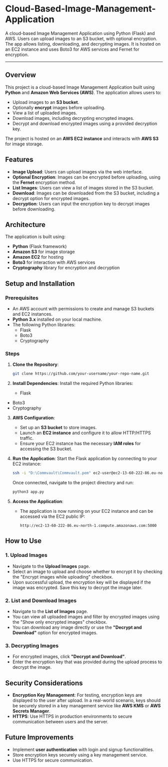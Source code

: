# Cloud-Based-Image-Management-Application

A cloud-based Image Management Application using Python (Flask) and AWS. Users can upload images to an S3 bucket, with optional encryption. The app allows listing, downloading, and decrypting images. It is hosted on an EC2 instance and uses Boto3 for AWS services and Fernet for encryption.

---

## Overview
This project is a cloud-based Image Management Application built using **Python** and **Amazon Web Services (AWS)**. The application allows users to:
- Upload images to an **S3 bucket**.
- Optionally **encrypt** images before uploading.
- View a list of uploaded images.
- Download images, including decrypting encrypted images.
- Decrypt and download encrypted images using a provided decryption key.

The project is hosted on an **AWS EC2 instance** and interacts with **AWS S3** for image storage.

## Features
- **Image Upload**: Users can upload images via the web interface.
- **Optional Encryption**: Images can be encrypted before uploading, using the **Fernet** encryption method.
- **List Images**: Users can view a list of images stored in the S3 bucket.
- **Download**: Images can be downloaded from the S3 bucket, including a decrypt option for encrypted images.
- **Decryption**: Users can input the encryption key to decrypt images before downloading.

## Architecture
The application is built using:
- **Python** (Flask framework)
- **Amazon S3** for image storage
- **Amazon EC2** for hosting
- **Boto3** for interaction with AWS services
- **Cryptography** library for encryption and decryption

## Setup and Installation

### Prerequisites
- An AWS account with permissions to create and manage S3 buckets and EC2 instances.
- **Python 3.x** installed on your local machine.
- The following Python libraries:
  - Flask
  - Boto3
  - Cryptography

### Steps

1. **Clone the Repository**:
   ```bash
   git clone https://github.com/your-username/your-repo-name.git
   ```

2. **Install Dependencies**:
   Install the required Python libraries:
   - Flask
  - Boto3
  - Cryptography

3. **AWS Configuration**:
   - Set up an **S3 bucket** to store images.
   - Launch an **EC2 instance** and configure it to allow HTTP/HTTPS traffic.
   - Ensure your EC2 instance has the necessary **IAM roles** for accessing the S3 bucket.

4. **Run the Application**:
   Start the Flask application by connecting to your EC2 instance:
   ```bash
   ssh -i "D:\Commvault\Commvault.pem" ec2-user@ec2-13-60-222-86.eu-north-1.compute.amazonaws.com
   ```
   Once connected, navigate to the project directory and run:
   ```bash
   python3 app.py
   ```

5. **Access the Application**:
   - The application is now running on your EC2 instance and can be accessed via the EC2 public IP:
     ```
     http://ec2-13-60-222-86.eu-north-1.compute.amazonaws.com:5000
     ```

## How to Use

### 1. Upload Images
- Navigate to the **Upload Images** page.
- Select an image to upload and choose whether to encrypt it by checking the "Encrypt images while uploading" checkbox.
- Upon successful upload, the encryption key will be displayed if the image was encrypted. Save this key to decrypt the image later.

### 2. List and Download Images
- Navigate to the **List of Images** page.
- You can view all uploaded images and filter by encrypted images using the "Show only encrypted images" checkbox.
- You can download any image directly or use the **"Decrypt and Download"** option for encrypted images.

### 3. Decrypting Images
- For encrypted images, click **"Decrypt and Download"**.
- Enter the encryption key that was provided during the upload process to decrypt the image.

## Security Considerations
- **Encryption Key Management**: For testing, encryption keys are displayed to the user after upload. In a real-world scenario, keys should be securely stored in a key management service like **AWS KMS** or **AWS Secrets Manager**.
- **HTTPS**: Use HTTPS in production environments to secure communication between users and the server.

## Future Improvements
- Implement **user authentication** with login and signup functionalities.
- Store encryption keys securely using a key management service.
- Use HTTPS for secure communication.
